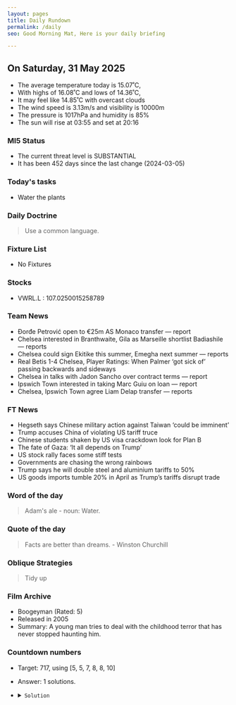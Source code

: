 ```yaml
---
layout: pages
title: Daily Rundown
permalink: /daily
seo: Good Morning Mat, Here is your daily briefing

---
```


<!-- weather_marker starts -->
## On Saturday, 31 May 2025

- The average temperature today is 15.07˚C,
- With highs of 16.08˚C and lows of 14.36˚C,
- It may feel like 14.85˚C with overcast clouds
- The wind speed is 3.13m/s and visibility is 10000m
- The pressure is 1017hPa and humidity is 85%
- The sun will rise at 03:55 and set at 20:16

<!-- weather_marker ends -->

### MI5 Status
<!-- threat_marker starts -->
- The current threat level is <span class="highlighter">SUBSTANTIAL</span>
- It has been 452 days since the last change (2024-03-05)

<!-- threat_marker ends -->

### Today's tasks
<!-- task_marker starts -->
- Water the plants

<!-- task_marker ends -->

### Daily Doctrine
<!-- doctrine_marker starts -->
> Use a common language.
<!-- doctrine_marker ends -->

### Fixture List

<!-- fixture_marker starts -->
- No Fixtures
<!-- fixture_marker ends -->

### Stocks

<!-- stocks_marker starts -->

- VWRL.L : 107.0250015258789 

<!-- stocks_marker ends -->

### Team News
<!-- news_marker starts -->

- Đorđe Petrović open to €25m AS Monaco transfer — report
- Chelsea interested in Branthwaite, Gila as Marseille shortlist Badiashile — reports
- Chelsea could sign Ekitike this summer, Emegha next summer — reports
- Real Betis 1-4 Chelsea, Player Ratings: When Palmer ‘got sick of’ passing backwards and sideways
- Chelsea in talks with Jadon Sancho over contract terms — report
- Ipswich Town interested in taking Marc Guiu on loan — report
- Chelsea, Ipswich Town agree Liam Delap transfer — reports

<!-- news_marker ends -->

### FT News

<!-- ftnews_marker starts -->

- Hegseth says Chinese military action against Taiwan ‘could be imminent’
- Trump accuses China of violating US tariff truce
- Chinese students shaken by US visa crackdown look for Plan B
- The fate of Gaza: ‘It all depends on Trump’
- US stock rally faces some stiff tests
- Governments are chasing the wrong rainbows
- Trump says he will double steel and aluminium tariffs to 50%
- US goods imports tumble 20% in April as Trump’s tariffs disrupt trade

<!-- ftnews_marker ends -->

### Word of the day

<!-- word_marker starts -->

 > Adam's ale - noun: Water.

<!-- word_marker ends -->

### Quote of the day
<!-- quote_marker starts -->

> Facts are better than dreams. - Winston Churchill

<!-- quote_marker ends -->

### Oblique Strategies
<!-- eno_marker starts -->
> Tidy up

<!-- eno_marker ends -->

### Film Archive

<!-- film_marker starts -->
- Boogeyman (Rated: 5)
- Released in 2005
- Summary: A young man tries to deal with the childhood terror that has never stopped haunting him.
<!-- film_marker ends -->

### Countdown numbers
<!-- game_marker starts -->

- Target: 717, using [5, 5, 7, 8, 8, 10]
- Answer: 1 solutions.

- <details><summary><code>Solution</code></summary>

  Solution: ( ( 8 + 7 ) x 10 - 5 ) x 5 - 8

   </details>

<!-- game_marker ends -->
